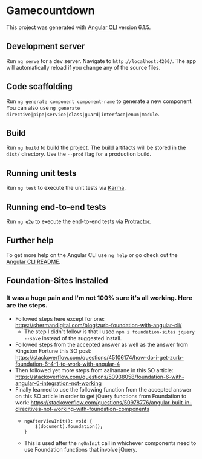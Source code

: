 # Gamecountdown

This project was generated with [Angular CLI](https://github.com/angular/angular-cli) version 6.1.5.

## Development server

Run `ng serve` for a dev server. Navigate to `http://localhost:4200/`. The app will automatically reload if you change any of the source files.

## Code scaffolding

Run `ng generate component component-name` to generate a new component. You can also use `ng generate directive|pipe|service|class|guard|interface|enum|module`.

## Build

Run `ng build` to build the project. The build artifacts will be stored in the `dist/` directory. Use the `--prod` flag for a production build.

## Running unit tests

Run `ng test` to execute the unit tests via [Karma](https://karma-runner.github.io).

## Running end-to-end tests

Run `ng e2e` to execute the end-to-end tests via [Protractor](http://www.protractortest.org/).

## Further help

To get more help on the Angular CLI use `ng help` or go check out the [Angular CLI README](https://github.com/angular/angular-cli/blob/master/README.md).

## Foundation-Sites Installed
### It was a huge pain and I'm not 100% sure it's all working. Here are the steps.
* Followed steps here except for one: 
https://shermandigital.com/blog/zurb-foundation-with-angular-cli/
  * The step I didn't follow is that I used `npm i foundation-sites jquery --save` instead of the suggested install.
* Followed steps from the accepted answer as well as the answer from Kingston Fortune this SO post: https://stackoverflow.com/questions/45106174/how-do-i-get-zurb-foundation-6-4-1-to-work-with-angular-4
* Then followed yet more steps from aalhanane in this SO article: https://stackoverflow.com/questions/50938058/foundation-6-with-angular-6-integration-not-working
* Finally learned to use the following function from the accepted answer on this SO article in order to get jQuery functions from Foundation to work: https://stackoverflow.com/questions/50978776/angular-built-in-direcitives-not-working-with-foundation-components
  * ```
    ngAfterViewInit(): void {
        $(document).foundation();
    }
    ```
  * This is used after the `ngOnInit` call in whichever components need to use  Foundation functions that involve jQuery.
